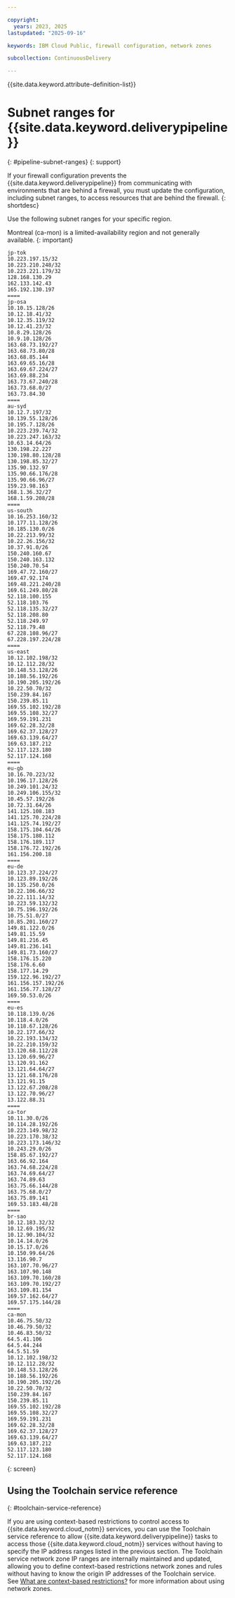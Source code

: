 ```yaml
---

copyright:
  years: 2023, 2025
lastupdated: "2025-09-16"

keywords: IBM Cloud Public, firewall configuration, network zones

subcollection: ContinuousDelivery

---
```


{{site.data.keyword.attribute-definition-list}}


# Subnet ranges for {{site.data.keyword.deliverypipeline}} 
{: #pipeline-subnet-ranges}
{: support}

If your firewall configuration prevents the {{site.data.keyword.deliverypipeline}} from communicating with environments that are behind a firewall, you must update the configuration, including subnet ranges, to access resources that are behind the firewall.
{: shortdesc}

Use the following subnet ranges for your specific region.

Montreal (ca-mon) is a limited-availability region and not generally available.
{: important}

```text
jp-tok
10.223.197.15/32
10.223.210.248/32
10.223.221.179/32
128.168.130.29
162.133.142.43
165.192.130.197
====
jp-osa
10.10.15.128/26
10.12.18.41/32
10.12.35.119/32
10.12.41.23/32
10.8.29.128/26
10.9.10.128/26
163.68.73.192/27
163.68.73.80/28
163.68.85.144
163.69.65.16/28
163.69.67.224/27
163.69.88.234
163.73.67.240/28
163.73.68.0/27
163.73.84.30
====
au-syd
10.12.7.197/32
10.139.55.128/26
10.195.7.128/26
10.223.239.74/32
10.223.247.163/32
10.63.14.64/26
130.198.22.227
130.198.80.128/28
130.198.85.32/27
135.90.132.97
135.90.66.176/28
135.90.66.96/27
159.23.98.163
168.1.36.32/27
168.1.59.208/28
====
us-south
10.16.253.160/32
10.177.11.128/26
10.185.130.0/26
10.22.213.99/32
10.22.26.156/32
10.37.91.0/26
150.240.160.67
150.240.163.132
150.240.70.54
169.47.72.160/27
169.47.92.174
169.48.221.240/28
169.61.249.80/28
52.118.100.155
52.118.103.76
52.118.135.32/27
52.118.208.80
52.118.249.97
52.118.79.48
67.228.108.96/27
67.228.197.224/28
====
us-east
10.12.102.198/32
10.12.112.28/32
10.148.53.128/26
10.188.56.192/26
10.190.205.192/26
10.22.50.70/32
150.239.84.167
150.239.85.11
169.55.102.192/28
169.55.108.32/27
169.59.191.231
169.62.28.32/28
169.62.37.128/27
169.63.139.64/27
169.63.187.212
52.117.123.180
52.117.124.168
====
eu-gb
10.16.70.223/32
10.196.17.128/26
10.249.101.24/32
10.249.106.155/32
10.45.57.192/26
10.72.31.64/26
141.125.108.183
141.125.70.224/28
141.125.74.192/27
158.175.104.64/26
158.175.180.112
158.176.189.117
158.176.72.192/26
161.156.200.18
====
eu-de
10.123.37.224/27
10.123.89.192/26
10.135.250.0/26
10.22.106.66/32
10.22.111.14/32
10.223.59.132/32
10.75.196.192/26
10.75.51.0/27
10.85.201.160/27
149.81.122.0/26
149.81.15.59
149.81.216.45
149.81.236.141
149.81.73.160/27
158.176.15.220
158.176.6.60
158.177.14.29
159.122.96.192/27
161.156.157.192/26
161.156.77.128/27
169.50.53.0/26
====
eu-es
10.118.139.0/26
10.118.4.0/26
10.118.67.128/26
10.22.177.66/32
10.22.193.134/32
10.22.210.159/32
13.120.68.112/28
13.120.69.96/27
13.120.91.162
13.121.64.64/27
13.121.68.176/28
13.121.91.15
13.122.67.208/28
13.122.70.96/27
13.122.88.31
====
ca-tor
10.11.30.0/26
10.114.28.192/26
10.223.149.98/32
10.223.170.38/32
10.223.173.146/32
10.243.29.0/26
158.85.67.192/27
163.66.92.164
163.74.68.224/28
163.74.69.64/27
163.74.89.63
163.75.66.144/28
163.75.68.0/27
163.75.89.141
169.53.183.48/28
====
br-sao
10.12.183.32/32
10.12.69.195/32
10.12.90.104/32
10.14.14.0/26
10.15.17.0/26
10.150.99.64/26
13.116.90.7
163.107.70.96/27
163.107.90.148
163.109.70.160/28
163.109.70.192/27
163.109.81.154
169.57.162.64/27
169.57.175.144/28
====
ca-mon
10.46.75.50/32
10.46.79.50/32
10.46.83.50/32
64.5.41.106
64.5.44.244
64.5.51.59
10.12.102.198/32
10.12.112.28/32
10.148.53.128/26
10.188.56.192/26
10.190.205.192/26
10.22.50.70/32
150.239.84.167
150.239.85.11
169.55.102.192/28
169.55.108.32/27
169.59.191.231
169.62.28.32/28
169.62.37.128/27
169.63.139.64/27
169.63.187.212
52.117.123.180
52.117.124.168
```



{: screen}

## Using the Toolchain service reference
{: #toolchain-service-reference}

If you are using context-based restrictions to control access to {{site.data.keyword.cloud_notm}} services, you can use the Toolchain service reference to allow {{site.data.keyword.deliverypipeline}} tasks to access those {{site.data.keyword.cloud_notm}} services without having to specify the IP address ranges listed in the previous section. The Toolchain service network zone IP ranges are internally maintained and updated, allowing you to define context-based restrictions network zones and rules without having to know the origin IP addresses of the Toolchain service. See [What are context-based restrictions?](/docs/account?topic=account-context-restrictions-whatis) for more information about using network zones.
